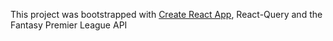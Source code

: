 This project was bootstrapped with [Create React App](https://github.com/facebook/create-react-app), React-Query and the Fantasy Premier League API
